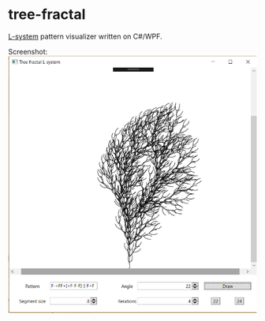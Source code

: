 # tree-fractal

[L-system](https://en.wikipedia.org/wiki/L-system) pattern visualizer written on C#/WPF.

Screenshot:
![Screenshot](/Screenshot.png)
